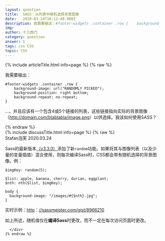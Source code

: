 ```yaml
---
layout: question
title:  SASS：从列表中随机选择背景图像
date:   2020-03-24T10:11:48.000Z
description: 我需要输出：#footer-widgets .container .row {    background-image  url("RANDOMLY...
img: 
author: 十三西门
category: question
answer: 1
tags: css CSS
topic: CSS
---
```

<div class="article-root">
  <div class="article">
    {% include articleTitle.html info=page %}
    {% raw %}
    <div class="article-content"><p><font style="vertical-align: inherit;"><font style="vertical-align: inherit;">我需要输出：</font></font></p>

<pre><code>#footer-widgets .container .row {<font></font>
    background-image: url("RANDOMLY PICKED");<font></font>
    background-position: right bottom;<font></font>
    background-repeat: no-repeat;<font></font>
}<font></font>
</code></pre>

<p><font style="vertical-align: inherit;"><font style="vertical-align: inherit;">...，并且应该有一个包含4或5个链接的列表，这些链接指向实际的背景图像（</font></font><a href="http://domain.com/blablabla/image.png" rel="noreferrer"><font style="vertical-align: inherit;"><font style="vertical-align: inherit;">http://domain.com/blablabla/image.png</font></font></a><font style="vertical-align: inherit;"><font style="vertical-align: inherit;">）以供选择。</font><font style="vertical-align: inherit;">我该如何使用SASS？</font></font></p></div>
    {% endraw %}
  </div>

  <div class="discuss-wrapper">
    {% include discussTitle.html info=page %}
    {% raw %}
    <div class="discuss-item">
        <div class="discuss-parent">
          <div class="discuss-meta">
            <span class="discuss-user">Stafan泡芙</span>
            <span class="discuss-time">2020.03.24</span>
          </div>
          <div class="discuss-comment"><p><font style="vertical-align: inherit;"><font style="vertical-align: inherit;">Sass的最新版本</font></font><a href="http://rubygems.org/gems/sass/" rel="noreferrer"><font style="vertical-align: inherit;"><font style="vertical-align: inherit;">（v3.3.0）</font></font></a><font style="vertical-align: inherit;"><font style="vertical-align: inherit;">添加了新</font></font><code>random</code><font style="vertical-align: inherit;"><font style="vertical-align: inherit;">功能。</font><font style="vertical-align: inherit;">如果将其与图像列表（以及少量的变量插值）混合使用，则每次编译Sass时，CSS都会带有随机选择的背景图像。</font><font style="vertical-align: inherit;">例：</font></font></p>

<pre><code>$imgKey: random(5);<font></font>
<font></font>
$list: apple, banana, cherry, durian, eggplant;<font></font>
$nth: nth($list, $imgKey);<font></font>
<font></font>
body {<font></font>
  background-image: "/images/#{$nth}.jpg";<font></font>
}<font></font>
</code></pre>

<p><font style="vertical-align: inherit;"><font style="vertical-align: inherit;">实时示例：</font><a href="http://sassmeister.com/gist/8966210" rel="noreferrer"><font style="vertical-align: inherit;">http</font></a><font style="vertical-align: inherit;">：</font></font><a href="http://sassmeister.com/gist/8966210" rel="noreferrer"><font style="vertical-align: inherit;"><font style="vertical-align: inherit;">//sassmeister.com/gist/8966210</font></font></a></p>

<p><font style="vertical-align: inherit;"><font style="vertical-align: inherit;">如上所述，随机值仅在</font></font><strong><font style="vertical-align: inherit;"><font style="vertical-align: inherit;">编译Sass</font></font></strong><font style="vertical-align: inherit;"><font style="vertical-align: inherit;">时更改</font><font style="vertical-align: inherit;">，而不一定在每次访问页面</font><font style="vertical-align: inherit;">时更改</font><font style="vertical-align: inherit;">。</font></font></p></div>
        </div>
        
      </div>
    {% endraw %}
  </div>
<div>
